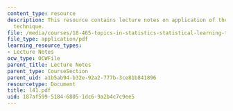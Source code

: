 ```yaml
---
content_type: resource
description: This resource contains lecture notes on application of the entropy tensorization
  technique.
file: /media/courses/18-465-topics-in-statistics-statistical-learning-theory-spring-2007/187af599518468051dc69a2b4c7c9ee5_l41.pdf
file_type: application/pdf
learning_resource_types:
- Lecture Notes
ocw_type: OCWFile
parent_title: Lecture Notes
parent_type: CourseSection
parent_uid: a1b5ab94-b32e-92a2-777b-3ce81b841896
resourcetype: Document
title: l41.pdf
uid: 187af599-5184-6805-1dc6-9a2b4c7c9ee5
---
```


